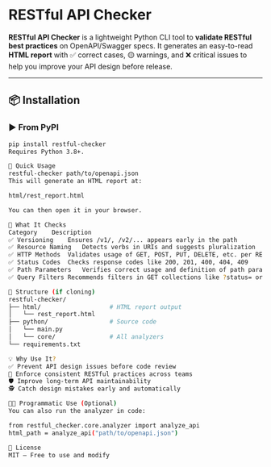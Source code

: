 # RESTful API Checker

**RESTful API Checker** is a lightweight Python CLI tool to **validate RESTful best practices** on OpenAPI/Swagger specs. It generates an easy-to-read **HTML report** with ✅ correct cases, 🟡 warnings, and ❌ critical issues to help you improve your API design before release.

---

## 📦 Installation

### ▶️ From PyPI

```bash
pip install restful-checker
Requires Python 3.8+.

🚀 Quick Usage
restful-checker path/to/openapi.json
This will generate an HTML report at:

html/rest_report.html

You can then open it in your browser.

🧪 What It Checks
Category	Description
✅ Versioning	Ensures /v1/, /v2/... appears early in the path
✅ Resource Naming	Detects verbs in URIs and suggests pluralization
✅ HTTP Methods	Validates usage of GET, POST, PUT, DELETE, etc. per REST rules
✅ Status Codes	Checks response codes like 200, 201, 400, 404, 409
✅ Path Parameters	Verifies correct usage and definition of path params
✅ Query Filters	Recommends filters in GET collections like ?status= or ?filter=

📁 Structure (if cloning)
restful-checker/
├── html/                   # HTML report output
│   └── rest_report.html
├── python/                 # Source code
│   └── main.py
│   └── core/               # All analyzers
└── requirements.txt

💡 Why Use It?
✅ Prevent API design issues before code review
🧩 Enforce consistent RESTful practices across teams
🛡️ Improve long-term API maintainability
🕵️ Catch design mistakes early and automatically

👨‍💻 Programmatic Use (Optional)
You can also run the analyzer in code:

from restful_checker.core.analyzer import analyze_api
html_path = analyze_api("path/to/openapi.json")

📌 License
MIT – Free to use and modify
